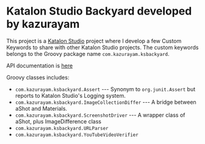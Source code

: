 Katalon Studio Backyard developed by kazurayam
=======================

This project is a [Katalon Studio]() project where I develop a few Custom Keywords to share with other Katalon Studio projects. The custom keywords belongs to
the Groovy package name `com.kazurayam.ksbackyard`.

API documentation is [here](https://kazurayam.github.io/ksbackyard/api/index.html)

Groovy classes includes:
- `com.kazurayam.ksbackyard.Assert` --- Synonym to `org.junit.Assert` but reports to Katalon Studio's Logging system.
- `com.kazurayam.ksbackyard.ImageCollectionDiffer` --- A bridge between aShot and Materials.
- `com.kazurayam.ksbackyard.ScreenshotDriver` --- A wrapper class of aShot, plus ImageDifference class
- `com.kazurayam.ksbackyard.URLParser`
- `com.kazurayam.ksbackyard.YouTubeVideoVerifier`
